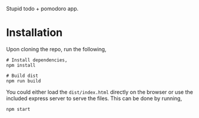 Stupid todo + pomodoro app.

# Installation

Upon cloning the repo, run the following,

```
# Install dependencies,
npm install

# Build dist 
npm run build
```

You could either load the `dist/index.html` directly on the
browser or use the included express server to serve the files.
This can be done by running,
```
npm start
```


